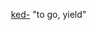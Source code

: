  [ked-](https://www.etymonline.com/word/*ked-?ref=etymonline_crossreference "Etymology, meaning and definition of *ked-") "to go, yield"
